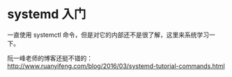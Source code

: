 # systemd 入门

一直使用 systemctl 命令，但是对它的内部还不是很了解，这里来系统学习一下。

阮一峰老师的博客还挺不错的：http://www.ruanyifeng.com/blog/2016/03/systemd-tutorial-commands.html




